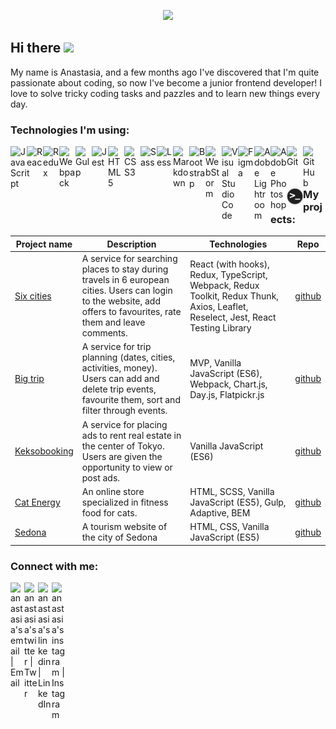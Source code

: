 <p align="center">
    <img src="https://user-images.githubusercontent.com/60597097/115143514-7bd02b00-a050-11eb-8d38-b737718c04ae.jpg" width="400" />
</p>

## Hi there <img src="https://media.giphy.com/media/hvRJCLFzcasrR4ia7z/giphy.gif" width="25px">

My name is Anastasia, and a few months ago I've discovered that I'm quite passionate about coding, so now I've become a junior frontend developer! I love to solve tricky coding tasks and pazzles and to learn new things every day.

### Technologies I'm using:

<p>
  <img align="left" alt="JavaScript" width="26px" src="https://user-images.githubusercontent.com/60597097/115155172-59a5cf80-a087-11eb-9da2-9928689f056b.png" />
  <img align="left" alt="React" width="26px" src="https://user-images.githubusercontent.com/60597097/115155589-63c8cd80-a089-11eb-9991-cfbc9be06084.png" />
  <img align="left" alt="Redux" width="26px" src="https://user-images.githubusercontent.com/60597097/115155096-0469be00-a087-11eb-84b2-61c1b9911b0d.png" />
  <img align="left" alt="Webpack" width="26px" src="https://user-images.githubusercontent.com/60597097/115155057-ca002100-a086-11eb-90b4-764644e8951f.png" />
  <img align="left" alt="Gulp" width="26px" src="https://user-images.githubusercontent.com/60597097/115155747-e8b3e700-a089-11eb-9a8f-140fa727baa2.png" />
  <img align="left" alt="Jest" width="26px" src="https://user-images.githubusercontent.com/60597097/115155147-3ed35b00-a087-11eb-92c0-842c4f2f9791.png" />
  <img align="left" alt="HTML5" width="26px" src="https://user-images.githubusercontent.com/60597097/115154977-5fe77c00-a086-11eb-9962-60213a5b3105.png" />
  <img align="left" alt="CSS3" width="26px" src="https://user-images.githubusercontent.com/60597097/115155581-590e3880-a089-11eb-8c35-6444f3c7422c.png" />
  <img align="left" alt="Sass" width="26px" src="https://user-images.githubusercontent.com/60597097/115155078-e9974980-a086-11eb-9f2b-5499de501e3e.png" />
  <img align="left" alt="Less" width="26px" src="https://user-images.githubusercontent.com/60597097/115155122-1ea39c00-a087-11eb-9aed-f59733b40ff7.png" />
  <img align="left" alt="Markdown" width="26px" src="https://user-images.githubusercontent.com/60597097/115155532-16e4f700-a089-11eb-815b-2b329eedf25d.png" />
  <img align="left" alt="Bootstrap" width="26px" src="https://user-images.githubusercontent.com/60597097/115155568-472c9580-a089-11eb-8676-fa8221a8a960.png" />
  <img align="left" alt="WebStorm" width="26px" src="https://user-images.githubusercontent.com/60597097/115154954-39294580-a086-11eb-8b9b-64ff8773688f.png" />
  <img align="left" alt="Visual Studio Code" width="26px" src="https://user-images.githubusercontent.com/60597097/115154925-126b0f00-a086-11eb-8eec-306c71338b7b.png" />
  <img align="left" alt="Figma" width="26px" src="https://user-images.githubusercontent.com/60597097/115155637-94a90280-a089-11eb-9564-69624c3f0d4c.png" />
   <img align="left" alt="Adobe Lightroom" width="26px" src="https://user-images.githubusercontent.com/60597097/115155659-9d99d400-a089-11eb-9c42-cc407342757a.png" />
  <img align="left" alt="Adobe Photoshop" width="26px" src="https://user-images.githubusercontent.com/60597097/115155670-a7233c00-a089-11eb-926a-8dce33efd837.png" />
  <img align="left" alt="Git" width="26px" src="https://user-images.githubusercontent.com/60597097/115155728-db96f800-a089-11eb-8c78-37318d4d38ab.png" />
  <img align="left" alt="GitHub" width="26px" src="https://user-images.githubusercontent.com/60597097/115155723-d2a62680-a089-11eb-8c64-d218b679e254.png" />
  <img align="left" alt="Terminal" width="26px" src="https://raw.githubusercontent.com/github/explore/80688e429a7d4ef2fca1e82350fe8e3517d3494d/topics/terminal/terminal.png" />
</p>


<br/><br/>

### My projects:

| Project name        | Description          | Technologies        |Repo        |
| ------------- | ------------- | ----- | ----- |
| [Six cities](https://six-cities-ana-izotova.vercel.app)| A service for searching places to stay during travels in 6 european cities. Users can login to the website, add offers to favourites, rate them and leave comments. | React (with hooks), Redux, TypeScript, Webpack, Redux Toolkit, Redux Thunk, Axios, Leaflet, Reselect, Jest, React Testing Library | [github](https://github.com/ana-izotova/1385139-six-cities-6)
| [Big trip](https://big-trip-ana-izotova.vercel.app)| A service for trip planning (dates, cities, activities, money). Users can add and delete trip events, favourite them, sort and filter through events. | MVP, Vanilla JavaScript (ES6), Webpack, Chart.js, Day.js, Flatpickr.js | [github](https://github.com/ana-izotova/1385139-big-trip-13)
| [Keksobooking](https://keksobooking-ana-izotova.vercel.app) | A service for placing ads to rent real estate in the center of Tokyo. Users are given the opportunity to view or post ads. | Vanilla JavaScript (ES6) | [github](https://github.com/ana-izotova/1385139-keksobooking-21)
| [Cat Energy](https://cat-energy-ana-izotova.vercel.app) | An online store specialized in fitness food for cats. | HTML, SCSS, Vanilla JavaScript (ES5), Gulp, Adaptive, BEM | [github](https://github.com/ana-izotova/1385139-cat-energy-20)
| [Sedona](https://sedona-ana-izotova.vercel.app) | A tourism website of the city of Sedona | HTML, CSS, Vanilla JavaScript (ES5) | [github](https://github.com/ana-izotova/1385139-sedona-28)

### Connect with me:

[<img align="left" alt="anastasia's email | Email" width="22px" src="https://cdn.jsdelivr.net/npm/simple-icons@v3/icons/gmail.svg" />][gmail]
[<img align="left" alt="anastasia's twitter | Twitter" width="22px" src="https://cdn.jsdelivr.net/npm/simple-icons@v3/icons/twitter.svg" />][twitter]
[<img align="left" alt="anastasia's linkedin | LinkedIn" width="22px" src="https://cdn.jsdelivr.net/npm/simple-icons@v3/icons/linkedin.svg" />][linkedin]
[<img align="left" alt="anastasia's instagram | Instagram" width="22px" src="https://cdn.jsdelivr.net/npm/simple-icons@v3/icons/instagram.svg" />][instagram]

[gmail]: mailto:ana.izotova@gmail.com
[twitter]: https://twitter.com/junkie_junk
[instagram]: https://www.instagram.com/junkie_junk
[linkedin]: https://www.linkedin.com/in/anastasia-izotova/

